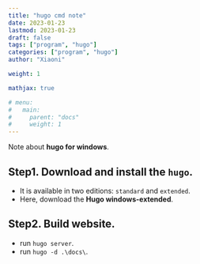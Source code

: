 ```yaml
---
title: "hugo cmd note"
date: 2023-01-23
lastmod: 2023-01-23
draft: false
tags: ["program", "hugo"]
categories: ["program", "hugo"]
author: "Xiaoni"

weight: 1

mathjax: true

# menu:
#   main:
#     parent: "docs"
#     weight: 1
---
```


Note about **hugo for windows**.


<!--more-->

## Step1. Download and install the `hugo`.
- It is available in two editions: `standard` and `extended`. 
- Here, download the **Hugo windows-extended**.

## Step2. Build website.
- run `hugo server`.
- run `hugo -d .\docs\`.

